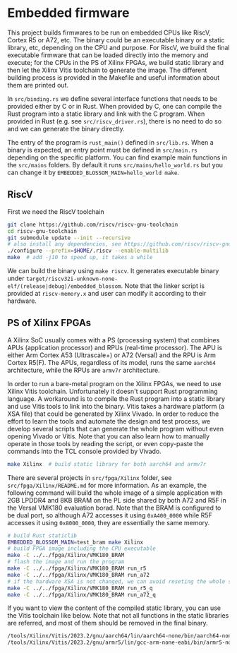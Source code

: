 # Embedded firmware

This project builds firmwares to be run on embedded CPUs like RiscV, Cortex R5 or A72, etc.
The binary could be an executable binary or a static library, etc, depending on the CPU and purpose.
For RiscV, we build the final executable firmware that can be loaded directly into the memory and execute;
for the CPUs in the PS of Xilinx FPGAs, we build static library and then let the Xilinx Vitis toolchain to generate the image.
The different building process is provided in the Makefile and useful information about them are printed out.

In `src/binding.rs` we define several interface functions that needs to be provided either by C or in Rust.
When provided by C, one can compile the Rust program into a static library and link with the C program.
When provided in Rust (e.g. see `src/riscv_driver.rs`), there is no need to do so and we can generate the binary directly.

The entry of the program is `rust_main()` defined in `src/lib.rs`.
When a binary is expected, an entry point must be defined in `src/main.rs` depending on the specific platform.
You can find example main functions in the `src/mains` folders.
By default it runs `src/mains/hello_world.rs` but you can change it by `EMBEDDED_BLOSSOM_MAIN=hello_world make`.

## RiscV

First we need the RiscV toolchain

```sh
git clone https://github.com/riscv/riscv-gnu-toolchain
cd riscv-gnu-toolchain
git submodule update --init --recursive
# also install any dependencies, see https://github.com/riscv/riscv-gnu-toolchain for more details
./configure --prefix=$HOME/.riscv --enable-multilib
make  # add -j10 to speed up, it takes a while
```

We can build the binary using `make riscv`.
It generates executable binary under `target/riscv32i-unknown-none-elf/(release|debug)/embedded_blossom`.
Note that the linker script is provided at `riscv-memory.x` and user can modify it according to their hardware.

## PS of Xilinx FPGAs

A Xilinx SoC usually comes with a PS (processing system) that combines APUs (application processor) and RPUs (real-time processor).
The APU is either Arm Cortex A53 (Ultrascale+) or A72 (Versal) and the RPU is Arm Cortex R5(F).
The APUs, regardless of its model, runs the same `aarch64` architecture, while the RPUs are `armv7r` architecture.

In order to run a bare-metal program on the Xilinx FPGAs, we need to use Xilinx Vitis toolchain.
Unfortunately it doesn't support Rust programming language.
A workaround is to compile the Rust program into a static library and use Vitis tools to link into the binary.
Vitis takes a hardware platform (a XSA file) that could be generated by Xilinx Vivado.
In order to reduce the effort to learn the tools and automate the design and test process, we develop several scripts that
can generate the whole program without even opening Vivado or Vitis.
Note that you can also learn how to manually operate in those tools by reading the script, or even copy-paste the commands
into the TCL console provided by Vivado.

```sh
make Xilinx  # build static library for both aarch64 and armv7r
```

There are several projects in `src/fpga/Xilinx` folder, see `src/fpga/Xilinx/README.md` for more information.
As an example, the following command will build the whole image of a simple application with 2GB LPDDR4 and 8KB BRAM on the PL
side shared by both A72 and R5F in the Versal VMK180 evaluation borad.
Note that the BRAM is configured to be dual port, so although A72 accesses it using `0xA400_0000` while R5F accesses it using
`0x8000_0000`, they are essentially the same memory.

```sh
# build Rust staticlib
EMBEDDED_BLOSSOM_MAIN=test_bram make Xilinx
# build FPGA image including the CPU executable
make -C ../../fpga/Xilinx/VMK180_BRAM
# flash the image and run the program
make -C ../../fpga/Xilinx/VMK180_BRAM run_r5
make -C ../../fpga/Xilinx/VMK180_BRAM run_a72
# if the hardware XSA is not changed, we can avoid reseting the whole system but only reload CPU program
make -C ../../fpga/Xilinx/VMK180_BRAM run_r5_q
make -C ../../fpga/Xilinx/VMK180_BRAM run_a72_q
```

If you want to view the content of the compiled static library, you can use the Vitis toolchain like below.
Note that not all functions in the static libraries are referred, and most of them should be removed in the final binary.

```sh
/tools/Xilinx/Vitis/2023.2/gnu/aarch64/lin/aarch64-none/bin/aarch64-none-elf-objdump -d ./target/aarch64-unknown-none/release/libembedded_blossom.a > aarch64.dump
/tools/Xilinx/Vitis/2023.2/gnu/armr5/lin/gcc-arm-none-eabi/bin/armr5-none-eabi-objdump -d ./target/armv7r-none-eabihf/release/libembedded_blossom.a > armv7r.dump
```
